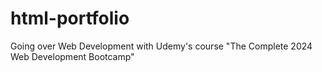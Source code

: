 # html-portfolio
Going over Web Development with Udemy's course "The Complete 2024 Web Development Bootcamp"
